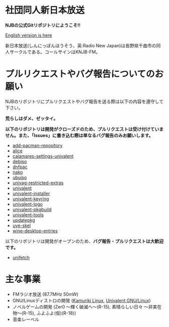 # 社団同人新日本放送

**NJBの公式Gitリポジトリにようこそ!!**

[English version is here](https://github.com/njb-fm/.github/blob/main/profile/README_ja.md)

新日本放送(しんにっぽんほうそう、英:Radio New Japan)は長野県千曲市の同人サークルである。コールサインはKNJB-FM。

# プルリクエストやバグ報告についてのお願い

NJBのリポジトリにプルリクエストやバグ報告を送る際は以下の内容を遵守して下さい。

**荒らしはダメ、ゼッタイ。**

**以下のリポジトリは開発がクローズドのため、プルリクエストは受け付けていません。また、「Issues」に書き込む際は単なるバグ報告のみお願いします。**
* [add-pacman-repository](https://github.com/njb-fm/add-pacman-repository)
* [alice](https://github.com/njb-fm/alice)
* [calamares-settings-univalent](https://github.com/njb-fm/calamares-settings-univalent)
* [debiso](https://github.com/njb-fm/debiso)
* [dnfpac](https://github.com/njb-fm/dnfpac)
* [nako](https://github.com/njb-fm/nako)
* [ubuiso](https://github.com/njb-fm/ubuiso)
* [univag-restricted-extras](https://github.com/njb-fm/univag-restricted-extras)
* [univalent](https://github.com/njb-fm/univalent)
* [univalent-installer](https://github.com/njb-fm/univalent-installer)
* [univalent-keyring](https://github.com/njb-fm/univalent-keyring)
* [univalent-logo](https://github.com/njb-fm/univalent-logo)
* [univalent-pkgbuild](https://github.com/njb-fm/univalent-pkgbuild)
* [univalent-tools](https://github.com/njb-fm/univalent-tools)
* [updatepkg](https://github.com/njb-fm/updatepkg)
* [uve-skel](https://github.com/njb-fm/uve-skel)
* [wine-desktop-entries](https://github.com/njb-fm/wine-desktop-entries)

以下のリポジトリは開発がオープンのため、**バグ報告・プルリクエストは大歓迎です。**
* [unifetch](https://github.com/njb-fm/unifetch)

# 主な事業
* FMラジオ放送 (87.7MHz 50mW)
* GNU/Linuxディストロの開発 ([Kamuriki Linux](https://github.com/njb-fm/kamuriki), [Univalent GNU/Linux](https://github.com/njb-fm/univalent))
* ノベルゲームの開発 (Zer0 ～輝く破滅へ～(R-15), 素晴らしい日々 ～非実在物～(R-15), ふよふよ(仮)(R-18))
* 音楽レーベル
